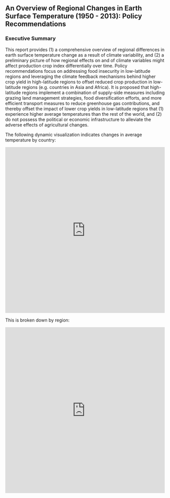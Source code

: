 ## An Overview of Regional Changes in Earth Surface Temperature (1950 - 2013): Policy Recommendations

### Executive Summary 

This report provides (1) a comprehensive overview of regional differences in earth surface temperature change as a result of climate variability, and (2) a preliminary picture of how regional effects on and of climate variables might affect production crop index differentially over time. Policy recommendations focus on addressing food insecurity in low-latitude regions and leveraging the climate feedback mechanisms behind higher crop yield in high-latitude regions to offset reduced crop production in low-latitude regions (e.g. countries in Asia and Africa). It is proposed that high-latitude regions implement a combination of supply-side measures including grazing land management strategies, food diversification efforts, and more efficient transport measures  to reduce greenhouse gas contributions, and thereby offset the impact of lower crop yields in low-latitude regions that (1) experience higher average temperatures than the rest of the world, and (2) do not possess the political or economic infrastructure to alleviate the adverse effects of agricultural changes. 

The following dynamic visualization indicates changes in average temperature by country:

<iframe id="igraph" scrolling="no" style="border:none;" seamless="seamless" src="https://plotly.com/~at1112/1.embed" height="525" width="100%"></iframe>

This is broken down by region:

<iframe id="igraph" scrolling="no" style="border:none;" seamless="seamless" src="https://plotly.com/~at1112/7.embed" height="525" width="100%"></iframe>


